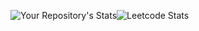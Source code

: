 ![Your Repository's Stats](https://github-readme-stats.vercel.app/api/top-langs/?username=riken127&theme=blue-green)![Leetcode Stats](https://leetcard.jacoblin.cool/riken127?ext=heatmap)
